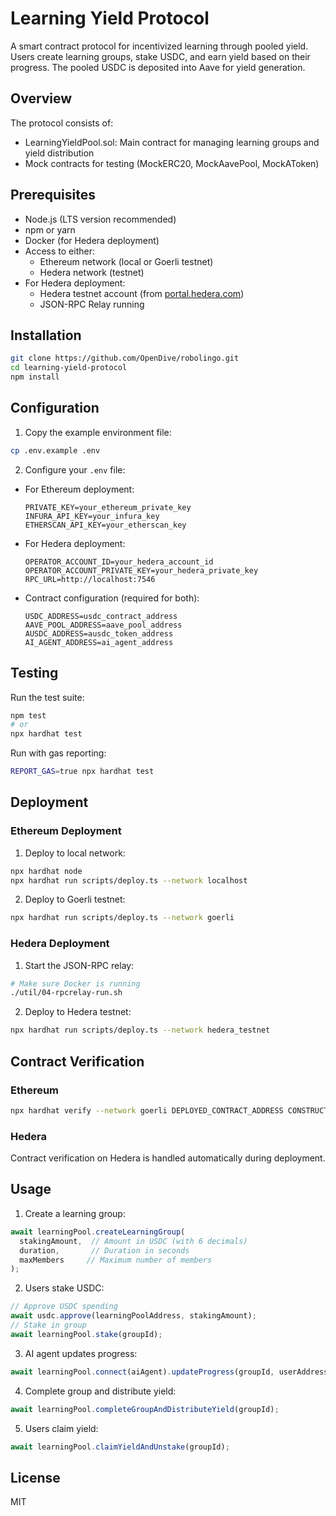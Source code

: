 # Learning Yield Protocol

A smart contract protocol for incentivized learning through pooled yield. Users create learning groups, stake USDC, and earn yield based on their progress. The pooled USDC is deposited into Aave for yield generation.

## Overview

The protocol consists of:
- LearningYieldPool.sol: Main contract for managing learning groups and yield distribution
- Mock contracts for testing (MockERC20, MockAavePool, MockAToken)

## Prerequisites

- Node.js (LTS version recommended)
- npm or yarn
- Docker (for Hedera deployment)
- Access to either:
  - Ethereum network (local or Goerli testnet)
  - Hedera network (testnet)
- For Hedera deployment:
  - Hedera testnet account (from [portal.hedera.com](https://portal.hedera.com))
  - JSON-RPC Relay running

## Installation

```bash
git clone https://github.com/OpenDive/robolingo.git
cd learning-yield-protocol
npm install
```

## Configuration

1. Copy the example environment file:
```bash
cp .env.example .env
```

2. Configure your `.env` file:
- For Ethereum deployment:
  ```
  PRIVATE_KEY=your_ethereum_private_key
  INFURA_API_KEY=your_infura_key
  ETHERSCAN_API_KEY=your_etherscan_key
  ```
- For Hedera deployment:
  ```
  OPERATOR_ACCOUNT_ID=your_hedera_account_id
  OPERATOR_ACCOUNT_PRIVATE_KEY=your_hedera_private_key
  RPC_URL=http://localhost:7546
  ```
- Contract configuration (required for both):
  ```
  USDC_ADDRESS=usdc_contract_address
  AAVE_POOL_ADDRESS=aave_pool_address
  AUSDC_ADDRESS=ausdc_token_address
  AI_AGENT_ADDRESS=ai_agent_address
  ```

## Testing

Run the test suite:
```bash
npm test
# or
npx hardhat test
```

Run with gas reporting:
```bash
REPORT_GAS=true npx hardhat test
```

## Deployment

### Ethereum Deployment

1. Deploy to local network:
```bash
npx hardhat node
npx hardhat run scripts/deploy.ts --network localhost
```

2. Deploy to Goerli testnet:
```bash
npx hardhat run scripts/deploy.ts --network goerli
```

### Hedera Deployment

1. Start the JSON-RPC relay:
```bash
# Make sure Docker is running
./util/04-rpcrelay-run.sh
```

2. Deploy to Hedera testnet:
```bash
npx hardhat run scripts/deploy.ts --network hedera_testnet
```

## Contract Verification

### Ethereum
```bash
npx hardhat verify --network goerli DEPLOYED_CONTRACT_ADDRESS CONSTRUCTOR_ARG1 CONSTRUCTOR_ARG2 CONSTRUCTOR_ARG3 CONSTRUCTOR_ARG4
```

### Hedera
Contract verification on Hedera is handled automatically during deployment.

## Usage

1. Create a learning group:
```typescript
await learningPool.createLearningGroup(
  stakingAmount,  // Amount in USDC (with 6 decimals)
  duration,       // Duration in seconds
  maxMembers     // Maximum number of members
);
```

2. Users stake USDC:
```typescript
// Approve USDC spending
await usdc.approve(learningPoolAddress, stakingAmount);
// Stake in group
await learningPool.stake(groupId);
```

3. AI agent updates progress:
```typescript
await learningPool.connect(aiAgent).updateProgress(groupId, userAddress, progressPercentage);
```

4. Complete group and distribute yield:
```typescript
await learningPool.completeGroupAndDistributeYield(groupId);
```

5. Users claim yield:
```typescript
await learningPool.claimYieldAndUnstake(groupId);
```

## License

MIT
